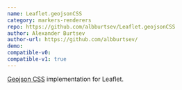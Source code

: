 ```yaml
---
name: Leaflet.geojsonCSS
category: markers-renderers
repo: https://github.com/albburtsev/Leaflet.geojsonCSS
author: Alexander Burtsev
author-url: https://github.com/albburtsev/
demo: 
compatible-v0:
compatible-v1: true
---
```


<a href="http://wiki.openstreetmap.org/wiki/Geojson_CSS">Geojson CSS</a> implementation for Leaflet.
